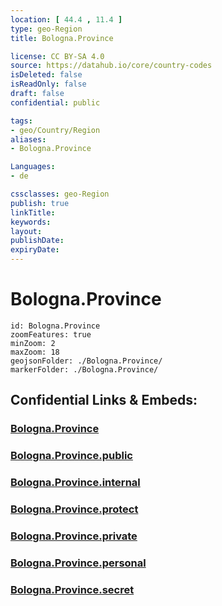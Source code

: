 ```yaml
---
location: [ 44.4 , 11.4 ] 
type: geo-Region
title: Bologna.Province

license: CC BY-SA 4.0
source: https://datahub.io/core/country-codes
isDeleted: false
isReadOnly: false
draft: false
confidential: public

tags:
- geo/Country/Region
aliases:
- Bologna.Province

Languages:
- de

cssclasses: geo-Region
publish: true
linkTitle: 
keywords: 
layout: 
publishDate: 
expiryDate: 
---
```


# Bologna.Province

```leaflet
id: Bologna.Province
zoomFeatures: true 
minZoom: 2 
maxZoom: 18
geojsonFolder: ./Bologna.Province/
markerFolder: ./Bologna.Province/
```


## Confidential Links & Embeds: 

### [Bologna.Province](/_Standards/Earth/Continent/Europe/Europe~South/Italy/regions~Italy/Emilia-Romagna/Bologna.Province.md) 

### [Bologna.Province.public](/_public/Earth/Continent/Europe/Europe~South/Italy/regions~Italy/Emilia-Romagna/Bologna.Province.public.md) 

### [Bologna.Province.internal](/_internal/Earth/Continent/Europe/Europe~South/Italy/regions~Italy/Emilia-Romagna/Bologna.Province.internal.md) 

### [Bologna.Province.protect](/_protect/Earth/Continent/Europe/Europe~South/Italy/regions~Italy/Emilia-Romagna/Bologna.Province.protect.md) 

### [Bologna.Province.private](/_private/Earth/Continent/Europe/Europe~South/Italy/regions~Italy/Emilia-Romagna/Bologna.Province.private.md) 

### [Bologna.Province.personal](/_personal/Earth/Continent/Europe/Europe~South/Italy/regions~Italy/Emilia-Romagna/Bologna.Province.personal.md) 

### [Bologna.Province.secret](/_secret/Earth/Continent/Europe/Europe~South/Italy/regions~Italy/Emilia-Romagna/Bologna.Province.secret.md)

